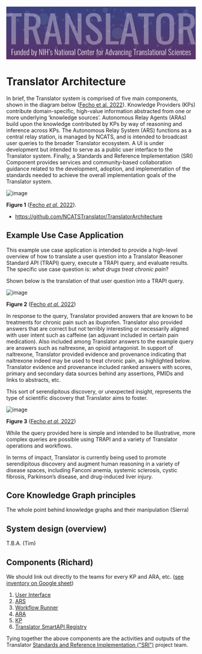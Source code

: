 ![image](../img/translator-banner.jpg)

# Translator Architecture

In brief, the Translator system is comprised of five main components, shown in the diagram below 
([Fecho et al. 2022](../about/index.md#references)). Knowledge Providers (KPs) contribute domain-specific, high-value
information abstracted from one or more underlying ‘knowledge sources’. Autonomous Relay Agents (ARAs) build upon the 
knowledge contributed by KPs by way of reasoning and inference across KPs. The Autonomous Relay System (ARS) functions
as a central relay station, is managed by NCATS, and is intended to broadcast user queries to the broader Translator
ecosystem. A UI is under development but intended to serve as a public user interface to the Translator system.
Finally, a Standards and Reference Implementation (SRI) Component provides services and community-based collaboration
guidance related to the development, adoption, and implementation of the standards needed to achieve the overall
implementation goals of the Translator system.

![image](https://user-images.githubusercontent.com/26254388/174347804-0412fbd2-f61f-4573-8073-2408c3c41e15.png)

**Figure 1**  ([Fecho _et al._ 2022](../about/index.md#references)).

* https://github.com/NCATSTranslator/TranslatorArchitecture

## Example Use Case Application

This example use case application is intended to provide a high-level overview of how to translate a user question
into a Translator Reasoner Standard API (TRAPI) query, execute a TRAPI query, and evaluate results.
The specific use case question is: _what drugs treat chronic pain_?

Shown below is the translation of that user question into a TRAPI query.

![image](https://user-images.githubusercontent.com/26254388/174348079-4bf2ff96-db8e-432e-ba5d-7c82475ec821.png)

**Figure 2** ([Fecho _et al._ 2022](../about/index.md#references))

In response to the query, Translator provided answers that are known to be treatments for chronic pain such as
ibuprofen. Translator also provided answers that are correct but not terribly interesting or necessarily aligned with
user intent such as caffeine (an adjuvant included in certain pain medication). Also included among Translator answers
to the example query are answers such as naltrexone, an opioid antagonist. In support of naltrexone, Translator
provided evidence and provenance indicating that naltrexone indeed may be used to treat chronic pain, as highlighted
below. Translator evidence and provenance included ranked answers with scores, primary and secondary data sources
behind any assertions, PMIDs and links to abstracts, etc. 

This sort of serendipitous discovery, or unexpected insight, represents the type of scientific discovery that
Translator aims to foster.

![image](https://user-images.githubusercontent.com/26254388/174348255-2ba2d8d3-8f0e-4678-a4d1-997e299b4a1b.png)

**Figure 3** ([Fecho _et al._ 2022](../about/index.md#references))

While the query provided here is simple and intended to be illustrative, more complex queries are possible using TRAPI 
and a variety of Translator operations and workflows.

In terms of impact, Translator is currently being used to promote serendipitous discovery and augment human reasoning 
in a variety of disease spaces, including Fanconi anemia, systemic sclerosis, cystic fibrosis, Parkinson’s disease, 
and drug-induced liver injury.

## Core Knowledge Graph principles

The whole point behind knowledge graphs and their manipulation (Sierra)

## System design (overview)

T.B.A. (Tim)

## Components (Richard)

We should link out directly to the teams for every KP and ARA,  etc. ([see inventory on Google sheet](https://docs.google.com/spreadsheets/d/1qG9RDJ64pHBoRxAOL3B1OGuQ8GxU2KIicnXE2hpe4_s/edit#gid=0))

1. [User Interface](ui.md)
2. [ARS](ars.md)
3. [Workflow Runner](https://github.com/NCATSTranslator/workflow-runner)
4. [ARA](ara.md)
5. [KP](kp.md)
6. [Translator SmartAPI Registry](registry.md)

Tying together the above components are the activities and outputs of the Translator
[Standards and Reference Implementation ("SRI")](sri.md) project team.

